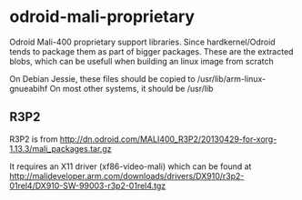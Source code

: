 # odroid-mali-proprietary

Odroid Mali-400 proprietary support libraries.
Since hardkernel/Odroid tends to package them as part of bigger packages.
These are the extracted blobs, which can be usefull when building an linux image from scratch

On Debian Jessie, these files should be copied to /usr/lib/arm-linux-gnueabihf
On most other systems, it should be /usr/lib

## R3P2


R3P2 is from
http://dn.odroid.com/MALI400_R3P2/20130429-for-xorg-1.13.3/mali_packages.tar.gz

It requires an X11 driver (xf86-video-mali) which can be found at
http://malideveloper.arm.com/downloads/drivers/DX910/r3p2-01rel4/DX910-SW-99003-r3p2-01rel4.tgz
